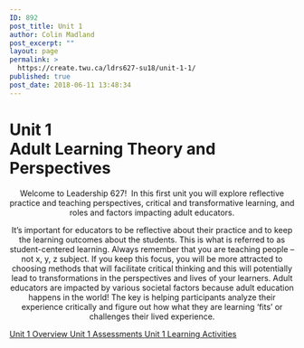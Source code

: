```yaml
---
ID: 892
post_title: Unit 1
author: Colin Madland
post_excerpt: ""
layout: page
permalink: >
  https://create.twu.ca/ldrs627-su18/unit-1-1/
published: true
post_date: 2018-06-11 13:48:34
---
```

<!--themify_builder_static-->

<h1>Unit 1<br />Adult Learning Theory and Perspectives</h1>

<p style="text-align: center">Welcome to Leadership 627!  In this first unit you will explore reflective practice and teaching perspectives, critical and transformative learning, and roles and factors impacting adult educators.</p>

<p style="text-align: center">It&#8217;s important for educators to be reflective about their practice and to keep the learning outcomes about the students. This is what is referred to as student-centered learning. Always remember that you are teaching people &#8211; not x, y, z subject. If you keep this focus, you will be more attracted to choosing methods that will facilitate critical thinking and this will potentially lead to transformations in the perspectives and lives of your learners. Adult educators are impacted by various societal factors because adult education happens in the world! The key is helping participants analyze their experience critically and figure out how what they are learning &#8216;fits&#8217; or challenges their lived experience.</p>

<a href="https://create.twu.ca/ldrs627-su18/unit-1-overview/"> Unit 1 Overview </a> <a href="https://create.twu.ca/ldrs627-su18/unit-1-topic-2/"> Unit 1 Assessments </a> <a href="https://create.twu.ca/ldrs627-su18/unit-1-topic-1/"> Unit 1 Learning Activities </a><!--/themify_builder_static-->